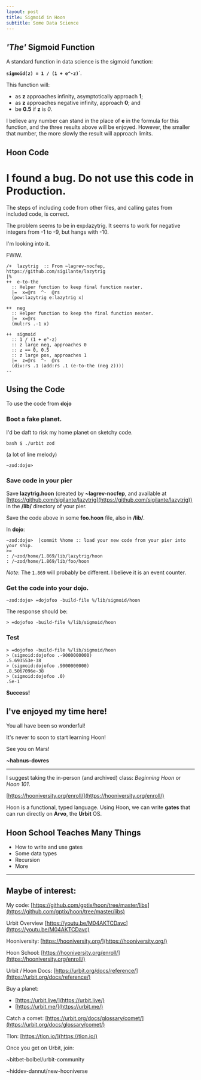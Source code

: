 ```yaml
---
layout: post
title: Sigmoid in Hoon
subtitle: Some Data Science
---
```


## *'The'* Sigmoid Function

A standard function in data science is the sigmoid function: 

**`sigmoid(z) = 1 / (1 + e^-z)`**`.

This function will:
- as **z** approaches infinity, asymptotically approach **1**;
- as **z** approaches negative infinity, approach **0**; and
- be **0.5** if **z** is *0*.

I believe any number can stand in the place of **e** in the formula for this function, and the three results above will be enjoyed. However, the smaller that number, the more slowly the result will approach limits.

## Hoon Code

# I found a bug.  Do not use this code in Production.

The steps of including code from other files, and calling gates from included code, is correct.

The problem seems to be in exp:lazytrig.  It seems to work for negative integers from -1 to -9, but hangs with -10.

I'm looking into it.

FWIW.

```
/+  lazytrig  :: From ~lagrev-nocfep, https://github.com/sigilante/lazytrig
|%
++  e-to-the
  :: Helper function to keep final function neater.
  |=  x=@rs  ^-  @rs
  (pow:lazytrig e:lazytrig x)

++  neg
  :: Helper function to keep the final function neater.
  |=  x=@rs
  (mul:rs .-1 x)

++  sigmoid
  :: 1 / (1 + e^-z)
  :: z large neg, approaches 0
  :: z == 0, 0.5
  :: z large pos, approaches 1
  |=  z=@rs  ^-  @rs
  (div:rs .1 (add:rs .1 (e-to-the (neg z))))
--
```

## Using the Code

To use the code from **dojo**

###  Boot a fake planet.

I'd be daft to risk my home planet on sketchy code.

`bash $ ./urbit zod`

(a lot of line melody)

`~zod:dojo> `

### Save code in your **pier**

Save **lazytrig.hoon** (created by **~lagrev-nocfep**, and available at [https://github.com/sigilante/lazytrig](https://github.com/sigilante/lazytrig)) in the **/lib/** directory of your pier.

Save the code above in some **foo.hoon** file, also in **/lib/**.

In **dojo**:

```
~zod:dojo>  |commit %home :: load your new code from your pier into your ship.
>=
: /~zod/home/1.869/lib/lazytrig/hoon
: /~zod/home/1.869/lib/foo/hoon
```

*Note*: The `1.869` will probably be different.  I believe it is an event counter.

### Get the code into your dojo.

```
~zod:dojo> =dojofoo -build-file %/lib/sigmoid/hoon
```
The response should be:
```
> =dojofoo -build-file %/lib/sigmoid/hoon
```

### Test
```
> =dojofoo -build-file %/lib/sigmoid/hoon
> (sigmoid:dojofoo .-9000000000)
.5.693553e-38
> (sigmoid:dojofoo .9000000000)
.8.5067096e-38
> (sigmoid:dojofoo .0)
.5e-1
```

**Success!**

## I've enjoyed my time here!

You all have been so wonderful!

It's never to soon to start learning Hoon!


See you on Mars!

**~habnus-dovres**

---

I suggest taking the in-person (and archived) class: *Beginning Hoon* or *Hoon 101*.

[https://hooniversity.org/enroll/](https://hooniversity.org/enroll/)

Hoon is a functional, typed language. Using Hoon, we can write **gates** that can run directly on **Arvo**, the **Urbit** OS.

## Hoon School Teaches Many Things

- How to write and use gates
- Some data types
- Recursion
- More

---
## Maybe of interest:

My code: [https://github.com/gptix/hoon/tree/master/libs](https://github.com/gptix/hoon/tree/master/libs)

Urbit Overview  [https://youtu.be/M04AKTCDavc](https://youtu.be/M04AKTCDavc)

Hooniversity: [https://hooniversity.org/](https://hooniversity.org/)

Hoon School: [https://hooniversity.org/enroll/](https://hooniversity.org/enroll/)

Urbit / Hoon Docs: [https://urbit.org/docs/reference/](https://urbit.org/docs/reference/)

Buy a planet: 
- [https://urbit.live/](https://urbit.live/)
- [https://urbit.me/](https://urbit.me/)

Catch a comet: [https://urbit.org/docs/glossary/comet/](https://urbit.org/docs/glossary/comet/)

Tlon: [https://tlon.io/](https://tlon.io/)

Once you get on Urbit, join:

~bitbet-bolbel/urbit-community

~hiddev-dannut/new-hooniverse
